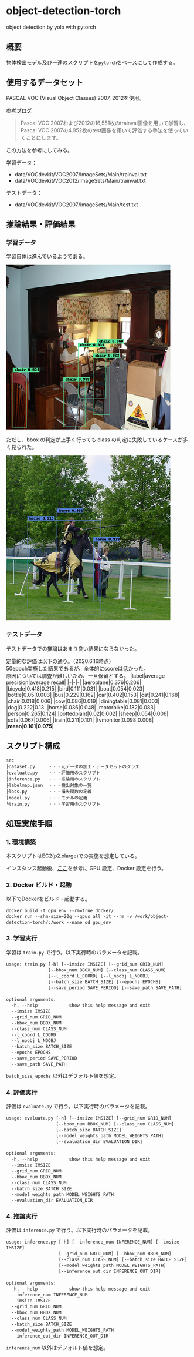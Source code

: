 # object-detection-torch
object detection by yolo with pytorch

## 概要
物体検出モデル及び一連のスクリプトを`pytorch`をベースにして作成する。

## 使用するデータセット
PASCAL VOC (Visual Object Classes) 2007, 2012を使用。

[参考ブログ](https://www.sigfoss.com/developer_blog/detail?actual_object_id=247)
> Pascal VOC 2007および2012の16,551枚のtrainval画像を用いて学習し、Pascal VOC 2007の4,952枚のtest画像を用いて評価する手法を使っていくことにします。

この方法を参考にしてみる。

学習データ：
- data/VOCdevkit/VOC2007/ImageSets/Main/trainval.txt
- data/VOCdevkit/VOC2012/ImageSets/Main/trainval.txt

テストデータ：
- data/VOCdevkit/VOC2007/ImageSets/Main/test.txt

## 推論結果・評価結果
### 学習データ
学習自体は進んでいるようである。

![image1.png](imgs/train/000001.png)

ただし、bbox の判定が上手く行っても class の判定に失敗しているケースが多く見られた。

![image2.png](imgs/train/000003.png)

### テストデータ
テストデータでの推論はあまり良い結果にならなかった。

定量的な評価は以下の通り。（2020.6.16時点）<br>
50epoch実施した結果であるが、全体的にscoreは低かった。<br>
原因については調査が難しいため、一旦保留とする。
|label|average precision|average recall|
|-|-|-|
|aeroplane|0.376|0.206|
|bicycle|0.418|0.215|
|bird|0.111|0.031|
|boat|0.054|0.023|
|bottle|0.05|0.003|
|bus|0.229|0.162|
|car|0.402|0.153|
|cat|0.241|0.168|
|chair|0.018|0.006|
|cow|0.086|0.019|
|diningtable|0.081|0.003|
|dog|0.222|0.13|
|horse|0.036|0.048|
|motorbike|0.182|0.083|
|person|0.265|0.124|
|pottedplant|0.02|0.002|
|sheep|0.054|0.006|
|sofa|0.067|0.006|
|train|0.211|0.101|
|tvmonitor|0.098|0.008|
|**mean**|**0.161**|**0.075**|

## スクリプト構成
```
src
├dataset.py     ・・・元データの加工・データセットのクラス
├evaluate.py    ・・・評価用のスクリプト
├inference.py   ・・・推論用のスクリプト
├labelmap.json  ・・・検出対象の一覧
├loss.py        ・・・損失関数の定義
├model.py       ・・・モデルの定義
└train.py       ・・・学習用のスクリプト
```

## 処理実施手順
### 1. 環境構築
本スクリプトはEC2(p2.xlarge)での実施を想定している。

インスタンス起動後、[ここ](https://github.com/rs1004/semantic-segmentation-tf2/blob/master/setup.md)を参考に GPU 設定、Docker 設定を行う。

### 2. Docker ビルド・起動
以下でDockerをビルド・起動する。
```
docker build -t gpu_env --rm=true docker/
docker run --shm-size=20g --gpus all -it --rm -v /work/object-detection-torch/:/work --name od gpu_env
```

### 3. 学習実行
学習は `train.py` で行う。以下実行時のパラメータを記載。
```
usage: train.py [-h] [--imsize IMSIZE] [--grid_num GRID_NUM]
                [--bbox_num BBOX_NUM] [--class_num CLASS_NUM]
                [--l_coord L_COORD] [--l_noobj L_NOOBJ]
                [--batch_size BATCH_SIZE] [--epochs EPOCHS]
                [--save_period SAVE_PERIOD] [--save_path SAVE_PATH]

optional arguments:
  -h, --help            show this help message and exit
  --imsize IMSIZE
  --grid_num GRID_NUM
  --bbox_num BBOX_NUM
  --class_num CLASS_NUM
  --l_coord L_COORD
  --l_noobj L_NOOBJ
  --batch_size BATCH_SIZE
  --epochs EPOCHS
  --save_period SAVE_PERIOD
  --save_path SAVE_PATH
```
`batch_size`, `epochs` 以外はデフォルト値を想定。

### 4. 評価実行
評価は `evaluate.py` で行う。以下実行時のパラメータを記載。
```
usage: evaluate.py [-h] [--imsize IMSIZE] [--grid_num GRID_NUM]
                   [--bbox_num BBOX_NUM] [--class_num CLASS_NUM]
                   [--batch_size BATCH_SIZE]
                   [--model_weights_path MODEL_WEIGHTS_PATH]
                   [--evaluation_dir EVALUATION_DIR]

optional arguments:
  -h, --help            show this help message and exit
  --imsize IMSIZE
  --grid_num GRID_NUM
  --bbox_num BBOX_NUM
  --class_num CLASS_NUM
  --batch_size BATCH_SIZE
  --model_weights_path MODEL_WEIGHTS_PATH
  --evaluation_dir EVALUATION_DIR
```

### 4. 推論実行
評価は `inference.py` で行う。以下実行時のパラメータを記載。
```
usage: inference.py [-h] [--inference_num INFERENCE_NUM] [--imsize IMSIZE]
                    [--grid_num GRID_NUM] [--bbox_num BBOX_NUM]
                    [--class_num CLASS_NUM] [--batch_size BATCH_SIZE]
                    [--model_weights_path MODEL_WEIGHTS_PATH]
                    [--inference_out_dir INFERENCE_OUT_DIR]

optional arguments:
  -h, --help            show this help message and exit
  --inference_num INFERENCE_NUM
  --imsize IMSIZE
  --grid_num GRID_NUM
  --bbox_num BBOX_NUM
  --class_num CLASS_NUM
  --batch_size BATCH_SIZE
  --model_weights_path MODEL_WEIGHTS_PATH
  --inference_out_dir INFERENCE_OUT_DIR
```
`inference_num` 以外はデフォルト値を想定。
